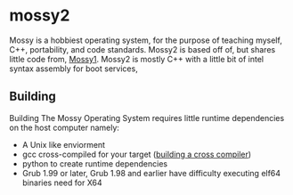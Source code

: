 mossy2
======
Mossy is a hobbiest operating system, for the purpose of teaching myself, C++, portability, and code standards.
Mossy2 is based off of, but shares little code from, [Mossy1](http://bitbucket.org/matter123/mossy). Mossy2 is mostly
C++ with a little bit of intel syntax assembly for boot services,

Building
--------
Building The Mossy Operating System requires little runtime dependencies on the host computer namely:
  * A Unix like enviorment
  * gcc cross-compiled for your target ([building a cross compiler](http://wiki.osdev.org/GCC_Cross-Compiler))
  * python to create runtime dependencies
  * Grub 1.99 or later, Grub 1.98 and earlier have difficulty executing elf64 binaries need for X64

